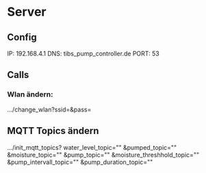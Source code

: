 # Server

## Config
IP: 192.168.4.1
DNS: tibs_pump_controller.de
PORT: 53

## Calls
### Wlan ändern:
.../change_wlan?ssid=&pass=

## MQTT Topics ändern
.../init_mqtt_topics?
    water_level_topic=""
    &pumped_topic=""
    &moisture_topic=""
    &pump_topic=""
    &moisture_threshhold_topic=""
    &pump_intervall_topic=""
    &pump_duration_topic=""